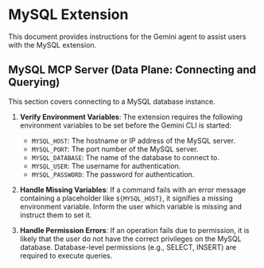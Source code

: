 # MySQL Extension

This document provides instructions for the Gemini agent to assist users with the MySQL extension.

## MySQL MCP Server (Data Plane: Connecting and Querying)

This section covers connecting to a MySQL database instance.

1. **Verify Environment Variables**: The extension requires the following environment variables to be set before the Gemini CLI is started:

    * `MYSQL_HOST`: The hostname or IP address of the MySQL server.
    * `MYSQL_PORT`: The port number of the MySQL server.
    * `MYSQL_DATABASE`: The name of the database to connect to.
    * `MYSQL_USER`: The username for authentication.
    * `MYSQL_PASSWORD`: The password for authentication.

2. **Handle Missing Variables**: If a command fails with an error message containing a placeholder like `${MYSQL_HOST}`, it signifies a missing environment variable. Inform the user which variable is missing and instruct them to set it.

3. **Handle Permission Errors**: If an operation fails due to permission, it is likely that the user do not have the correct privileges on the MySQL database. Database-level permissions (e.g., SELECT, INSERT) are required to execute queries.
